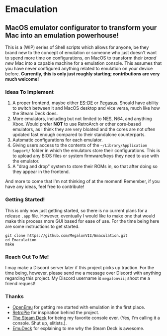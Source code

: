 # Emaculation

## MacOS emulator configurator to transform your Mac into an emulation powerhouse!

This is a (WIP) series of Shell scripts which allows for anyone, be they brand new to the concept of emulation or someone who just doesn't want to spend more time on configurations, on MacOS to transform their *brand new* Mac into a capable machine for a emulation console. This assumes that you have never configured anything related to emulation on your device before. **Currently, this is only just roughly starting; contributions are very much welcome!**

### Ideas To Implement

1. A proper frontend, maybe either [ES-DE](https://es-de.org) or [Pegasus](https://pegasus-frontend.org/). Should have ability to switch between it and MacOS desktop and vice versa, much like how the Steam Deck does.
2. More emulators, including but not limited to NES, N64, and anything Xbox. Would prefer **NOT** to use RetroArch or other core-based emulators, as I think they are very bloated and the cores are not often updated fast enough compared to their standalone counterparts.
3. Automatic configurations for each emulator.
4. Giving users access to the contents of the `~/Library/Application Support/` folder in which the emulators store their configurations. This is to upload any BIOS files or system firmware/keys they need to use with the emulator.
5. A "drag and drop" system to store their ROMs in, so that after doing so they appear in the frontend.

And more to come that I'm not thinking of at the moment! Remember, if you have any ideas, feel free to contribute!

### Getting Started!

This is only now just getting started, so there is no current plans for a release `.app` file. However, eventually I would like to make one that would make this process more GUI based for ease of use. For the time being here are some instructions to get started.

```
git clone https://github.com/MegalonVII/Emaculation.git
cd Emaculation
make
```

### Reach Out To Me!

I may make a Discord server later if this project picks up traction. For the time being, however, please send me a message over Discord with anything regarding this project. My Discord username is `megalonvii`; shoot me a friend request!

### Thanks

- [OpenEmu](https://openemu.org/) for getting me started with emulation in the first place.
- [RetroPie](https://github.com/RetroPie/RetroPie-Setup) for inspiration behind the project.
- [The Steam Deck](https://www.steamdeck.com/en/) for being my favorite console ever. (Yes, I'm calling it a console. Shut up, elitists.).
- [EmuDeck](https://www.emudeck.com/) for explaining to me why the Steam Deck is awesome.
